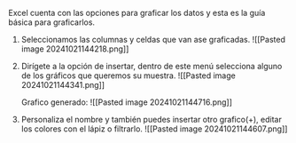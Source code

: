 
Excel cuenta con las opciones para graficar los datos y esta es la guía básica para graficarlos.

1. Seleccionamos las columnas y celdas que van ase graficadas.
   ![[Pasted image 20241021144218.png]]
   
2. Dirígete a la opción de insertar, dentro de este menú selecciona alguno de los gráficos que queremos su muestra.
   ![[Pasted image 20241021144341.png]]
   
   Grafico generado:
   ![[Pasted image 20241021144716.png]]
   
3. Personaliza el nombre y también puedes insertar otro grafico(+), editar los colores con el lápiz o filtrarlo.
![[Pasted image 20241021144607.png]]
   
   